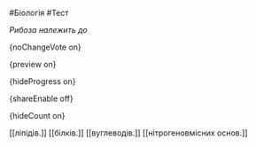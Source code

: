 #Біологія #Тест

*Рибоза належить до*

{noChangeVote on}

{preview on}

{hideProgress on}

{shareEnable off}

{hideCount on}

[[ліпідів.]]
[[білків.]]
[[вуглеводів.]]
[[нітрогеновмісних основ.]]
